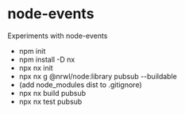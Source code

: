 # node-events

Experiments with node-events

- npm init
- npm install -D nx
- npx nx init
- npx nx g @nrwl/node:library pubsub --buildable
- (add node_modules dist to .gitignore)
- npx nx build pubsub
- npx nx test pubsub